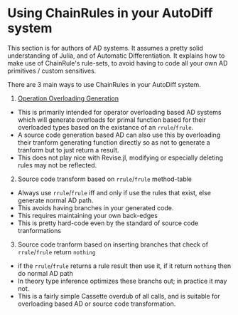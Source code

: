 # Using ChainRules in your AutoDiff system

This section is for authors of AD systems.
It assumes a pretty solid understanding of Julia, and of Automatic Differentiation.
It explains how to make use of ChainRule's rule-sets,
to avoid having to code all your own AD primitives / custom sensitives.

There are 3 main ways to use ChainRules in your AutoDiff system.

1. [Operation Overloading Generation](autodiff/operator_overloading)
  - This is primarily intended for operator overloading based AD systems which will generate overloads for primal function based for their overloaded types based on the existance of an `rrule`/`frule`.
  - A source code generation based AD can also use this by overloading their tranform generating function directly so as not to generate a tranform but to just return a result.
  - This does not play nice with Revise.jl, modifying or especially deleting rules may not be reflected.
2. Source code transform based on `rrule`/`frule` method-table
  - Always use `rrule`/`frule` iff and only if use the rules that exist, else generate normal AD path.
  - This avoids having branches in your generated code.
  - This requires maintaining your own back-edges
  - This is pretty hard-code even by the standard of source code tranformations
3. Source code tranform based on inserting branches that check of `rrule`/`frule` return `nothing`
  - if the `rrule`/`frule` returns a rule result then use it, if it return `nothing` then do normal AD path 
  - In theory type inference optimizes these branchs out; in practice it may not.
  - This is a fairly simple Cassette overdub of all calls, and is suitable for overloading based AD or source code transformation.
